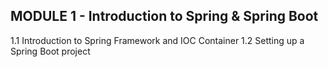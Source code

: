 ## MODULE 1 - Introduction to Spring & Spring Boot ##
1.1 Introduction to Spring Framework and IOC Container
1.2 Setting up a Spring Boot project
